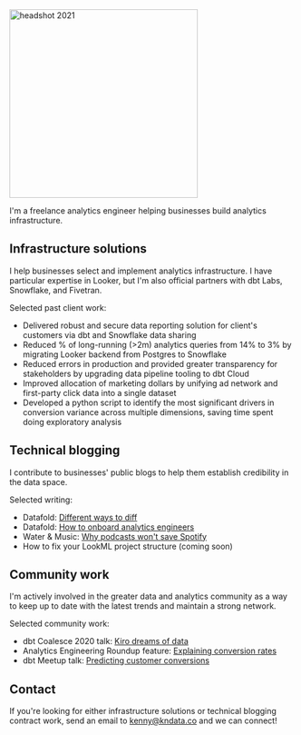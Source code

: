 <img width="332" alt="headshot 2021" src="https://user-images.githubusercontent.com/1820651/187792711-4d5437b5-b13d-4e0b-bcec-88d4dc306bb7.png">

I'm a freelance analytics engineer helping businesses build analytics infrastructure.

## Infrastructure solutions
I help businesses select and implement analytics infrastructure. I have particular expertise in Looker, but I'm also official partners with dbt Labs, Snowflake, and Fivetran.

Selected past client work:
* Delivered robust and secure data reporting solution for client's customers via dbt and Snowflake data sharing
* Reduced % of long-running (>2m) analytics queries from 14% to 3% by migrating Looker backend from Postgres to Snowflake
* Reduced errors in production and provided greater transparency for stakeholders by upgrading data pipeline tooling to dbt Cloud
* Improved allocation of marketing dollars by unifying ad network and first-party click data into a single dataset
* Developed a python script to identify the most significant drivers in conversion variance across multiple dimensions, saving time spent doing exploratory analysis

## Technical blogging
I contribute to businesses' public blogs to help them establish credibility in the data space.

Selected writing:
* Datafold: [Different ways to diff](https://www.datafold.com/blog/different-ways-to-diff-data?exp_id=2)
* Datafold: [How to onboard analytics engineers](https://www.datafold.com/blog/how-to-onboard-analytics-engineers?exp_id=2)
* Water & Music: [Why podcasts won't save Spotify](https://www.waterandmusic.com/why-podcasts-wont-save-spotify/)
* How to fix your LookML project structure (coming soon)

## Community work
I'm actively involved in the greater data and analytics community as a way to keep up to date with the latest trends and maintain a strong network.

Selected community work:
* dbt Coalesce 2020 talk: [Kiro dreams of data](https://www.getdbt.com/coalesce-2020/kiro-dreams-of-data/)
* Analytics Engineering Roundup feature: [Explaining conversion rates](https://roundup.getdbt.com/p/data-career-ladders-explaining-conversion-rates-ray-spotify-s-ml-infra-dsr-213-220479)
* dbt Meetup talk: [Predicting customer conversions](https://www.youtube.com/watch?v=BF7HH8JDUS0)

## Contact
If you're looking for either infrastructure solutions or technical blogging contract work, send an email to kenny@kndata.co and we can connect!

